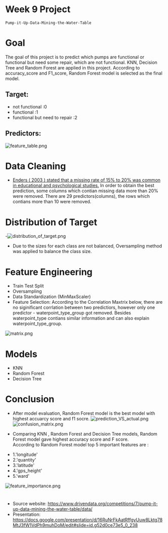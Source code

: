 # Week 9 Project  
`Pump-it-Up-Data-Mining-the-Water-Table`

# Goal
The goal of this project is to predict which pumps are functional or functional but need some repair, which are not functional. KNN, Decision Tree and Random Forest are applied in this project. According to accuracy_score and F1_score, Random Forest model is selected as the final model. 

## Target: 
- not functional :0
- functional :1
- functional but need to repair :2

## Predictors:
![feature_table.png](feature_table.png)
           
# Data Cleaning
- [Enders ( 2003 ) stated that a missing rate of 15% to 20% was common in educational and psychological studies.](https://psycnet.apa.org/record/2003-09632-006) In order to obtain the best prediction, some columns which contian missing data more than 20% were removed.  There are 29 predictors(columns), the rows which contians more than 10 were removed. 

# Distribution of Target
-![distribution_of_target.png](distribution_of_target.png)
- Due to the sizes for each class are not balanced, Oversampling method was applied to balance the class size.
 
# Feature Engineering
- Train Test Split
- Oversampling
- Data Standardization (MinMaxScaler)
- Feature Selection:  According to the Correlation Maxtrix below, there are no siginificant corrlation between two predictiors, however only one predictor - waterpoint_type_group got removed. Besides waterpoint_type contians similar information and can also explain waterpoint_type_group.  
  
![matrix.png](matrix.png)


# Models
- KNN         
- Random Forest 
- Decision Tree

# Conclusion
- After model evaluation, Random Forest model is the best model with highest accuarcy score and f1 socre. 
 ![prediction_VS_actual.png](prediction_VS_actual.png)
 ![confusion_matrix.png](confusion_matrix.png)
  
- Comparing KNN , Random Forest and Decision Tree models, Random Forest model gave highest accuracy score and F score.  
According to Random Forest model top 5 important features are :
 * 1.'longitude' 
 * 2.'quantity'
 * 3.'latitude'
 * 4.'gps_height'
 * 5.'ward'
 
![feature_importance.png](feature_importance.png)

 
 #    
- Source website: https://www.drivendata.org/competitions/7/pump-it-up-data-mining-the-water-table/data/
- Presentation:
https://docs.google.com/presentation/d/16RuNrFkAatRffgyUuw8Lktg78MtJ3fW1VdPh9muhDoM/edit#slide=id.g52d0ce73e5_0_238
